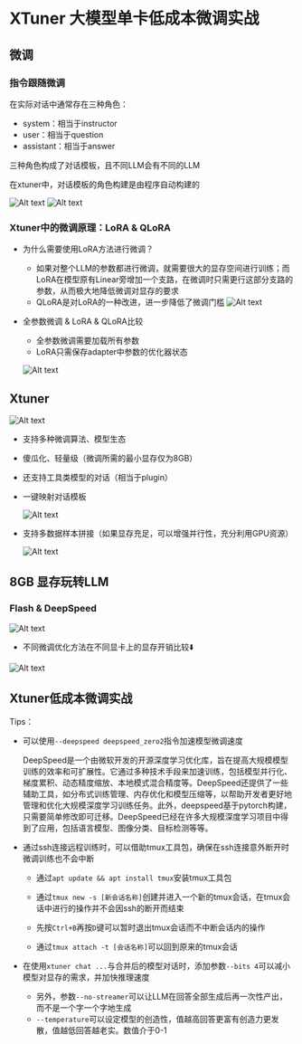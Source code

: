 # XTuner 大模型单卡低成本微调实战
## 微调
### 指令跟随微调
在实际对话中通常存在三种角色：
- system：相当于instructor
- user：相当于question
- assistant：相当于answer

三种角色构成了对话模板，且不同LLM会有不同的LLM

在xtuner中，对话模板的角色构建是由程序自动构建的

![Alt text](image.png)
![Alt text](image-1.png)
### Xtuner中的微调原理：LoRA & QLoRA
- 为什么需要使用LoRA方法进行微调？
    - 如果对整个LLM的参数都进行微调，就需要很大的显存空间进行训练；而LoRA在模型原有Linear旁增加一个支路，在微调时只需更行这部分支路的参数，从而极大地降低微调对显存的要求
    - QLoRA是对LoRA的一种改进，进一步降低了微调门槛
    ![Alt text](image-2.png)

- 全参数微调 & LoRA & QLoRA比较
    - 全参数微调需要加载所有参数
    - LoRA只需保存adapter中参数的优化器状态

    ![Alt text](image-3.png)
## Xtuner
![Alt text](image-4.png)

- 支持多种微调算法、模型生态
- 傻瓜化、轻量级（微调所需的最小显存仅为8GB）
- 还支持工具类模型的对话（相当于plugin）
- 一键映射对话模板

    ![Alt text](image-5.png)

- 支持多数据样本拼接（如果显存充足，可以增强并行性，充分利用GPU资源）

    ![Alt text](image-6.png)
## 8GB 显存玩转LLM
### Flash & DeepSpeed
![Alt text](image-7.png)

- 不同微调优化方法在不同显卡上的显存开销比较⬇️

![Alt text](image-8.png)

## Xtuner低成本微调实战
Tips：

- 可以使用`--deepspeed deepspeed_zero2`指令加速模型微调速度

    DeepSpeed是一个由微软开发的开源深度学习优化库，旨在提高大规模模型训练的效率和可扩展性。它通过多种技术手段来加速训练，包括模型并行化、梯度累积、动态精度缩放、本地模式混合精度等。DeepSpeed还提供了一些辅助工具，如分布式训练管理、内存优化和模型压缩等，以帮助开发者更好地管理和优化大规模深度学习训练任务。此外，deepspeed基于pytorch构建，只需要简单修改即可迁移。DeepSpeed已经在许多大规模深度学习项目中得到了应用，包括语言模型、图像分类、目标检测等等。

- 通过ssh连接远程训练时，可以借助tmux工具包，确保在ssh连接意外断开时微调训练也不会中断

    - 通过`apt update && apt install tmux`安装tmux工具包
    
    - 通过`tmux new -s [新会话名称]`创建并进入一个新的tmux会话，在tmux会话中进行的操作并不会因ssh的断开而结束
    
    - 先按`Ctrl+B`再按`D`键可以暂时退出tmux会话而不中断会话内的操作

    - 通过`tmux attach -t [会话名称]`可以回到原来的tmux会话

- 在使用`xtuner chat ...`与合并后的模型对话时，添加参数`--bits 4`可以减小模型对显存的需求，并加快推理速度

    - 另外，参数`--no-streamer`可以让LLM在回答全部生成后再一次性产出，而不是一个字一个字地生成
    - `--temperature`可以设定模型的创造性，值越高回答更富有创造力更发散，值越低回答越老实。数值介于0-1